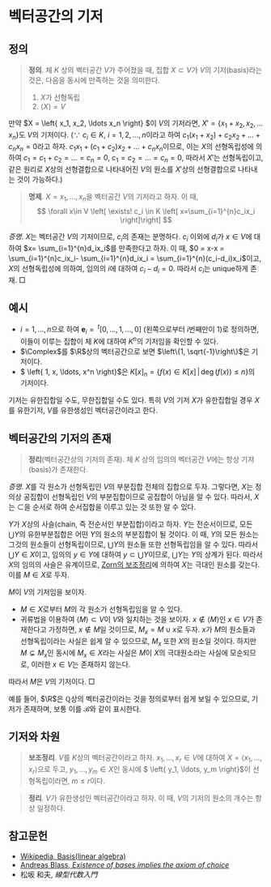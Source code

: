 <!---
title: 벡터공간의 기저
language: Korean
category: Mathematics
--->

# 벡터공간의 기저

## 정의

> **정의**. 체 $K$ 상의 벡터공간 $V$가 주어졌을 때, 집합 $X\subset V$가 $V$의
> 기저(basis)라는 것은, 다음을 동시에 만족하는 것을 의미한다.
>
> 1. $X$가 선형독립
> 2. $\langle X \rangle = V$

만약 $X = \left\{ x_1, x_2, \ldots x_n \right\} $이 $V$의 기저라면,
$X' = \left\{ x_1+x_2, x_2, \ldots x_n \right\}$도 $V$의 기저이다.
($\because$ $c_i\in K$, $i = 1,2,\ldots, n$이라고 하여
$c_1(x_1 + x_2) + c_2x_2 + \ldots + c_nx_n=0$라고 하자.
$c_1x_1 + (c_1+c_2)x_2+ \ldots + c_nx_n$이므로, 이는 $X$의 선형독립성에 의하여
$c_1=c_1+c_2=\ldots=c_n=0$, $c_1=c_2=\ldots=c_n=0$, 따라서 $X'$는 선형독립이고,
같은 원리로 $X$상의 선형결합으로 나타내어진 $V$의 원소를 $X'$상의 선형결합으로 나타내는 것이
가능하다.)

> **명제**. $X = {x_1, \ldots, x_n}$을 벡터공간 $V$의 기저라고 하자. 이 때,
> $$ \forall x\in V \left[  \exists! c_i \in K \left[ x=\sum_{i=1}^{n}c_ix_i \right]\right] $$

*증명*. $X$는 벡터공간 $V$의 기저이므로, $c_i$의 존재는 분명하다.
$c_i$ 이외에 $d_i$가 $x\in V$에 대하여 $x= \sum_{i=1}^{n}d_ix_i$를 만족한다고 하자.
이 때, $0 = x-x = \sum_{i=1}^{n}c_ix_i- \sum_{i=1}^{n}d_ix_i = \sum_{i=1}^{n}(c_i-d_i)x_i$이고,
$X$의 선형독립성에 의하여, 임의의 $i$에 대하여 $c_i-d_i=0$. 따라서 $c_i$는 unique하게 존재. □

## 예시

- $i=1,\ldots,n$으로 하여
$\mathbf{e}_i = \,^t\left[ 0, \ldots, 1, \ldots, 0 \right]$ (왼쪽으로부터 $i$번째만이 $1$)로 정의하면,
이들이 이루는 집합이 체 $K$에 대하여 $K^n$의 기저임을 확인할 수 있다.
- $\Complex$를 $\R$상의 벡터공간으로 보면 $\left\{1, \sqrt{-1}\right\}$은 기저이다.
- $ \left\{ 1, x, \ldots, x^n \right\}$은 $K[x]_n = \left\{ f(x)\in K[x] \,|\, \deg(f(x)) \leq n \right\}$의 기저이다.

기저는 유한집합일 수도, 무한집합일 수도 있다. 특히 $V$의 기저 $X$가 유한집합일 경우
$X$를 유한기저, $V$를 유한생성인 벡터공간이라고 한다.

## 벡터공간의 기저의 존재

> **정리**(벡터공간상의 기저의 존재). 체 $K$ 상의 임의의 벡터공간 $V$에는
> 항상 기저(basis)가 존재한다.

*증명*. $X$를 각 원소가 선형독립인 $V$의 부분집합 전체의 집합으로 두자.
그렇다면, $X$는 정의상 공집합이 선형독립인 $V$의 부분집합이므로 공집합이 아님을 알 수 있다.
따라서, $X$는 $\subset$을 순서로 하여 순서집합을 이루고 있는 것 또한 알 수 있다.

$Y$가 $X$상의 사슬(chain, 즉 전순서인 부분집합)이라고 하자.
$Y$는 전순서이므로, 모든 $\bigcup Y$의 유한부분집합은 어떤 $Y$의 원소의 부분집합이 될 것이다.
이 때, $Y$의 모든 원소는 그것의 원소들이 선형독립이므로, $\bigcup Y$의 원소들 또한
선형독립임을 알 수 있다. 따라서 $\bigcup Y \in X$이고, 임의의 $y\in Y$에 대하여
$y\subset \bigcup Y$이므로, $\bigcup Y$는 $Y$의 상계가 된다.
따라서 $X$의 임의의 사슬은 유계이므로, [Zorn의 보조정리](./zorns-lemma.html)에 의하여
$X$는 극대인 원소를 갖는다. 이를 $M\in X$로 두자.

$M$이 $V$의 기저임을 보이자.

- $M\in X$로부터 $M$의 각 원소가 선형독립임을 알 수 있다.
- 귀류법을 이용하여 $\langle M\rangle\subset V$이 $V$와 일치하는 것을 보이자.
$x\not\in\langle M\rangle$인 $x\in V$가 존재한다고 가정하면,
$x\not\in M$일 것이므로, $M_x = M \cup {x}$로 두자.
$x$가 $M$의 원소들과 선형독립이라는 사실은 쉽게 알 수 있으므로,
$M_x$ 또한 $X$의 원소일 것이다. 하지만 $M\subsetneq M_x$인 동시에
$M_x\in X$라는 사실은 $M$이 $X$의 극대원소라는 사실에 모순되므로,
이러한 $x\in V$는 존재하지 않는다.

따라서 $M$은 $V$의 기저이다. □

예를 들어,
$\R$은 $\mathbb{Q}$상의 벡터공간이라는 것을 정의로부터 쉽게 보일 수 있으므로,
기저가 존재하며, 보통 이를 $\mathscr{B}$와 같이 표시한다.

## 기저와 차원

> **보조정리**. $V$를 $K$상의 벡터공간이라고 하자. $x_1, \ldots, x_r \in V$에 대하여
> $X = \langle x_1, \ldots, x_r \rangle$으로 두고, $y_1, \ldots, y_m\in X$인 동시에
> $ \left\{ y_1, \ldots, y_m \right\}$이 선형독립이라면, $m\leq r$이다.

> **정리**. $V$가 유한생성인 벡터공간이라고 하자. 이 때, $V$의 기저의 원소의 개수는
> 항상 일정하다.

## 참고문헌

- [Wikipedia, Basis(linear algebra)](https://en.wikipedia.org/wiki/Basis_(linear_algebra))
- [Andreas Blass, *Existence of bases implies the axiom of choice*](http://www.math.lsa.umich.edu/~ablass/bases-AC.pdf)
- 松坂 和夫, *線型代数入門*

